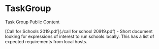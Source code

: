 # TaskGroup
Task Group Public Content

[Call for Schools 2019.pdf](./call for school 20919.pdf) - Short document looking for expressions of interest to run schools locally. This has a list of expected requirements from local hosts.

